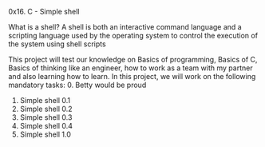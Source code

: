 0x16. C - Simple shell

What is a shell? A shell is both an interactive command language and a scripting language used by the operating system to control the execution of the system using shell scripts

This project will test our knowledge on Basics of programming, Basics of C, Basics of thinking like an engineer, how to work as a team with my partner and also learning how to learn.
In this project, we will work on the following mandatory tasks:
0. Betty would be proud
1. Simple shell 0.1
2. Simple shell 0.2
3. Simple shell 0.3
4. Simple shell 0.4
5. Simple shell 1.0
